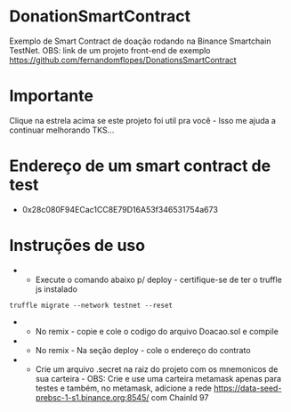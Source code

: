 # DonationSmartContract
Exemplo de Smart Contract de doação rodando na Binance Smartchain TestNet. OBS: link de um projeto front-end de exemplo https://github.com/fernandomflopes/DonationsSmartContract

# Importante
Clique na estrela acima se este projeto foi util pra você - Isso me ajuda a continuar melhorando TKS... 

# Endereço de um smart contract de test
* 0x28c080F94ECac1CC8E79D16A53f346531754a673


# Instruções de uso
* - Execute o comando abaixo p/ deploy - certifique-se de ter o truffle js instalado
```
truffle migrate --network testnet --reset
```

* - No remix - copie e cole o codigo do arquivo Doacao.sol e compile
* - No remix - Na seção deploy - cole o endereço do contrato
* - Crie um arquivo .secret na raiz do projeto com os mnemonicos de sua carteira - OBS: Crie e use uma carteira metamask apenas para testes e também, no metamask, adicione a rede https://data-seed-prebsc-1-s1.binance.org:8545/ com ChainId 97 


